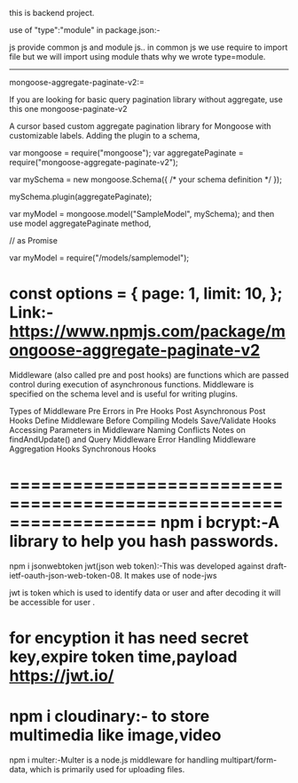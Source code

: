 this is backend project.

use of "type":"module" in package.json:-

js provide common js and module js.. in common js we use require to import file but we will import using module thats why we wrote type=module.

---------------------------------------------------------------------
mongoose-aggregate-paginate-v2:= 

If you are looking for basic query pagination library without aggregate, use this one mongoose-paginate-v2

A cursor based custom aggregate pagination library for Mongoose with customizable labels.
Adding the plugin to a schema,

var mongoose = require("mongoose");
var aggregatePaginate = require("mongoose-aggregate-paginate-v2");

var mySchema = new mongoose.Schema({
  /* your schema definition */
});

mySchema.plugin(aggregatePaginate);

var myModel = mongoose.model("SampleModel", mySchema);
and then use model aggregatePaginate method,

// as Promise

var myModel = require("/models/samplemodel");

const options = {
  page: 1,
  limit: 10,
};
Link:-https://www.npmjs.com/package/mongoose-aggregate-paginate-v2
======================================================================
Middleware (also called pre and post hooks) are functions which are passed control during execution of asynchronous functions. Middleware is specified on the schema level and is useful for writing plugins.

Types of Middleware
Pre
Errors in Pre Hooks
Post
Asynchronous Post Hooks
Define Middleware Before Compiling Models
Save/Validate Hooks
Accessing Parameters in Middleware
Naming Conflicts
Notes on findAndUpdate() and Query Middleware
Error Handling Middleware
Aggregation Hooks
Synchronous Hooks

==================================================================
npm i bcrypt:-A library to help you hash passwords.
================================================================
npm i jsonwebtoken
jwt(json web token):-This was developed against draft-ietf-oauth-json-web-token-08. It makes use of node-jws

jwt is token which is used to identify data or user and after decoding it will be accessible for user .

for encyption it has need secret key,expire token time,payload
https://jwt.io/
======================================================
npm i cloudinary:-
to store multimedia like image,video
===================================================
npm i multer:-Multer is a node.js middleware for handling multipart/form-data, which is primarily used for uploading files.
